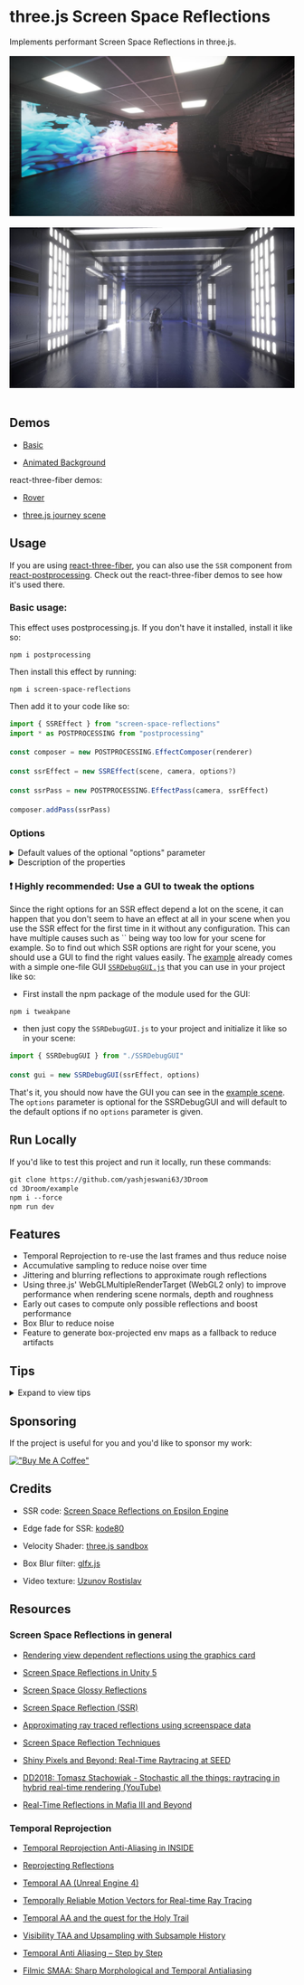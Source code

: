 # three.js Screen Space Reflections

Implements performant Screen Space Reflections in three.js.
<br></br>
[<img src="https://raw.githubusercontent.com/0beqz/screen-space-reflections/screenshots/1.jpg">](https://screen-space-reflections.vercel.app)
<br></br>
<img src="https://raw.githubusercontent.com/0beqz/screen-space-reflections/screenshots//2.jpg">
<br></br>

## Demos

- [Basic](https://screen-space-reflections.vercel.app/)

- [Animated Background](https://screen-space-reflections.vercel.app/?dancer=true)

react-three-fiber demos:

- [Rover](https://codesandbox.io/s/ssr-rover-leixne?file=/src/Sophia-v1.js)

- [three.js journey scene](https://codesandbox.io/s/ssr-threejs-journey-84he6c)

## Usage

If you are using [react-three-fiber](https://github.com/pmndrs/react-three-fiber), you can also use the `SSR` component from [react-postprocessing](https://github.com/pmndrs/react-postprocessing). Check out the react-three-fiber demos to see how it's used there.
<br>

### Basic usage:
This effect uses postprocessing.js. If you don't have it installed, install it like so:
```
npm i postprocessing
```

Then install this effect by running:

```
npm i screen-space-reflections
```

Then add it to your code like so:

```javascript
import { SSREffect } from "screen-space-reflections"
import * as POSTPROCESSING from "postprocessing"

const composer = new POSTPROCESSING.EffectComposer(renderer)

const ssrEffect = new SSREffect(scene, camera, options?)

const ssrPass = new POSTPROCESSING.EffectPass(camera, ssrEffect)

composer.addPass(ssrPass)
```

### Options

<details>
<summary>Default values of the optional "options" parameter</summary>

```javascript
const options = {
	intensity: 1,
	exponent: 1,
	distance: 10,
	fade: 0,
	roughnessFade: 1,
	thickness: 10,
	ior: 1.45,
	maxRoughness: 1,
	maxDepthDifference: 10,
	blend: 0.9,
	correction: 1,
	correctionRadius: 1,
	blur: 0.5,
	blurKernel: 1,
	blurSharpness: 10,
	jitter: 0,
	jitterRoughness: 0,
	steps: 20,
	refineSteps: 5,
	missedRays: true,
	useNormalMap: true,
	useRoughnessMap: true,
	resolutionScale: 1,
	velocityResolutionScale: 1
}
```

</details>

<details>
  <summary>Description of the properties</summary>

| Name | Type | Description |
|---|---|---|
| intensity | <code>Number</code> | intensity of the reflections |
| exponent | <code>Number</code> | exponent by which reflections will be potentiated when composing the current frame's reflections and the accumulated reflections into a final reflection; higher values will make reflections clearer by highlighting darker spots less |
| distance | <code>Number</code> | maximum distance a reflection ray can travel to find what it reflects |
| fade | <code>Number</code> | how much reflections will fade out by distance | 
| roughnessFade | <code>Number</code> | how intense reflections should be on rough spots; a higher value will make reflections fade out quicker on rough spots |
| thickness | <code>Number</code> | maximum depth difference between a ray and the particular depth at its screen position before refining with binary search; higher values will result in better performance |
| ior | <code>Number</code> | Index of Refraction, used for calculating fresnel; reflections tend to be more intense the steeper the angle between them and the viewer is, the ior parameter sets how much the intensity varies |
| maxRoughness | <code>Number</code> | maximum roughness a texel can have to have reflections calculated for it |
| maxDepthDifference | <code>Number</code> | maximum depth difference between a ray and the particular depth at its screen position after refining with binary search; higher values will result in better performance |
| blend | <code>Number</code> | a value between 0 and 1 to set how much the last frame's reflections should be blended in; higher values will result in less noisy reflections when moving the camera but a more smeary look |
| correction | <code>boolean</code> | how much pixels should be corrected when doing temporal resolving; higher values will result in less smearing but more noise |
| correctionRadius | <code>boolean</code> | how many surrounding pixels will be used for neighborhood clamping; a higher value can reduce noise when moving the camera but will result in less performance |
| blur | <code>Number</code> | how much the blurred reflections should be mixed with the raw reflections |
| blurKernel | <code>Number</code> | kernel size of the Box Blur Filter; higher kernel sizes will result in blurrier reflections with more artifacts |
| blurSharpness | <code>Number</code> | exponent of the Box Blur filter; higher values will result in more sharpness |
| jitter | <code>Number</code> | how intense jittering should be |
| jitterRoughness | <code>Number</code> | how intense jittering should be in relation to a material's roughness |
| steps | <code>Number</code> | number of steps a reflection ray can maximally do to find an object it intersected (and thus reflects) |
| refineSteps | <code>Number</code> | once we had our ray intersect something, we need to find the exact point in space it intersected and thus it reflects; this can be done through binary search with the given number of maximum steps |
| missedRays | <code>boolean</code> | if there should still be reflections for rays for which a reflecting point couldn't be found; enabling this will result in stretched looking reflections which can look good or bad depending on the angle |
| useNormalMap | <code>boolean</code> | if roughness maps should be taken account of when calculating reflections |
| useRoughnessMap | <code>boolean</code> | if normal maps should be taken account of when calculating reflections |
| resolutionScale | <code>Number</code> | resolution of the SSR effect, a resolution of 0.5 means the effect will be rendered at half resolution |
| velocityResolutionScale | <code>Number</code> | resolution of the velocity buffer, a resolution of 0.5 means velocity will be rendered at half resolution |

</details>

### ❗ Highly recommended: Use a GUI to tweak the options

Since the right options for an SSR effect depend a lot on the scene, it can happen that you don't seem to have an effect at all in your scene when you use the SSR effect for the first time in it without any configuration. This can have multiple causes such as `` being way too low for your scene for example. So to find out which SSR options are right for your scene, you should use a GUI to find the right values easily. The [example](https://github.com/0beqz/screen-space-reflections/tree/main/example) already comes with a simple one-file GUI [`SSRDebugGUI.js`](https://github.com/0beqz/screen-space-reflections/blob/main/example/SSRDebugGUI.js) that you can use in your project like so:

- First install the npm package of the module used for the GUI:

```
npm i tweakpane
```

- then just copy the `SSRDebugGUI.js` to your project and initialize it like so in your scene:

```javascript
import { SSRDebugGUI } from "./SSRDebugGUI"

const gui = new SSRDebugGUI(ssrEffect, options)
```

That's it, you should now have the GUI you can see in the [example scene](https://screen-space-reflections.vercel.app/). The `options` parameter is optional for the SSRDebugGUI and will default to the default options if no `options` parameter is given.

## Run Locally

If you'd like to test this project and run it locally, run these commands:

```
git clone https://github.com/yashjeswani63/3Droom
cd 3Droom/example
npm i --force
npm run dev
```

## Features

- Temporal Reprojection to re-use the last frames and thus reduce noise
- Accumulative sampling to reduce noise over time
- Jittering and blurring reflections to approximate rough reflections
- Using three.js' WebGLMultipleRenderTarget (WebGL2 only) to improve performance when rendering scene normals, depth and roughness
- Early out cases to compute only possible reflections and boost performance
- Box Blur to reduce noise
- Feature to generate box-projected env maps as a fallback to reduce artifacts

## Tips

<details>
  <summary>Expand to view tips</summary>
  
### Getting rid of artifacts

If you are getting artifacts, for example:

<br>
<img src="https://raw.githubusercontent.com/0beqz/screen-space-reflections/screenshots//artifacts.jpg" width="50%">

Then try the following:

- increase `thickness`
- increase `maxDepthDifference`
- decrease ``and increase`steps` if reflections are cutting off now
- increase `refineSteps`

Keep in mind that increasing these values will have an impact on performance.
<br>

### Hiding missing reflections

Since SSR only works with screen-space information, there'll be artifacts when there's no scene information for a reflection ray.
This usually happens when another objects occludes a reflecting object behind it.
<br>
To make missing reflections less apparent, use an env-map that can then be used as a fallback when there is no reflection.
Ideally use a box-projected env-map.

Here are two implementations for three.js and react-three-fiber:

- [Gist to include box-projected env-maps in three.js](https://gist.github.com/0beqz/8d51b4ae16d68021a09fb504af708fca)
- [useBoxProjectedEnv in react-three-fiber](https://github.com/pmndrs/drei#useboxprojectedenv)
  <br>

### Getting updated reflections for animated materials

By default, the SSR effect won't really update reflections if the camera is not moving and no mesh in the view is moving.
However, it will check if a mesh's material's map is a `VideoTexture` and will keep its reflections updated each frame.
If your material is not using a `VideoTexture` but is still animated (e.g. it's a custom animated shader material), then you can get updated reflections for it by setting
`mesh.material.userData.needsUpdatedReflections = true`. This will make the SSR effect recalculate its reflections each frame.

### Server Side Rendering and `window` being undefined

If you are using Server Side Rendering and don't have access to the `window` object then the SSR effect won't be able to set the correct width and height for its passes.
So once you have access to the `window` object, set the correct width and height of the SSR effect using:

```javascript
ssrEffect.setSize(window.innerWidth, window.innerHeight)
```

  </details>

## Sponsoring
If the project is useful for you and you'd like to sponsor my work:

[!["Buy Me A Coffee"](https://www.buymeacoffee.com/assets/img/custom_images/orange_img.png)](https://www.buymeacoffee.com/0beqz)

## Credits

- SSR code: [Screen Space Reflections on Epsilon Engine](https://imanolfotia.com/blog/1)

- Edge fade for SSR: [kode80](http://kode80.com/blog/)

- Velocity Shader: [three.js sandbox](https://github.com/gkjohnson/threejs-sandbox)

- Box Blur filter: [glfx.js](https://github.com/evanw/glfx.js)

- Video texture: [Uzunov Rostislav](https://www.pexels.com/@rostislav/)

## Resources

### Screen Space Reflections in general

- [Rendering view dependent reflections using the graphics card](https://kola.opus.hbz-nrw.de/opus45-kola/frontdoor/deliver/index/docId/908/file/BA_GuidoSchmidt.pdf)

- [Screen Space Reflections in Unity 5](http://www.kode80.com/blog/2015/03/11/screen-space-reflections-in-unity-5/)

- [Screen Space Glossy Reflections](http://roar11.com/2015/07/screen-space-glossy-reflections/)

- [Screen Space Reflection (SSR)](https://lettier.github.io/3d-game-shaders-for-beginners/screen-space-reflection.html)

- [Approximating ray traced reflections using screenspace data](https://publications.lib.chalmers.se/records/fulltext/193772/193772.pdf)

- [Screen Space Reflection Techniques](https://ourspace.uregina.ca/bitstream/handle/10294/9245/Beug_Anthony_MSC_CS_Spring2020.pdf)

- [Shiny Pixels and Beyond: Real-Time Raytracing at SEED](https://media.contentapi.ea.com/content/dam/ea/seed/presentations/dd18-seed-raytracing-in-hybrid-real-time-rendering.pdf)

- [DD2018: Tomasz Stachowiak - Stochastic all the things: raytracing in hybrid real-time rendering (YouTube)](https://www.youtube.com/watch?v=MyTOGHqyquU)

- [Real-Time Reflections in Mafia III and Beyond](https://ubm-twvideo01.s3.amazonaws.com/o1/vault/gdc2018/presentations/Sobek_Martin_Real-time_Reflections_in_MafiaIII.pdf)

### Temporal Reprojection

- [Temporal Reprojection Anti-Aliasing in INSIDE](http://s3.amazonaws.com/arena-attachments/655504/c5c71c5507f0f8bf344252958254fb7d.pdf?1468341463)

- [Reprojecting Reflections](http://bitsquid.blogspot.com/2017/06/reprojecting-reflections_22.html)

- [Temporal AA (Unreal Engine 4)](https://de45xmedrsdbp.cloudfront.net/Resources/files/TemporalAA_small-59732822.pdf)

- [Temporally Reliable Motion Vectors for Real-time Ray Tracing](https://sites.cs.ucsb.edu/~lingqi/publications/paper_trmv.pdf)

- [Temporal AA and the quest for the Holy Trail](https://www.elopezr.com/temporal-aa-and-the-quest-for-the-holy-trail/)

- [Visibility TAA and Upsampling with Subsample History](http://filmicworlds.com/blog/visibility-taa-and-upsampling-with-subsample-history/)

- [Temporal Anti Aliasing – Step by Step](https://ziyadbarakat.wordpress.com/2020/07/28/temporal-anti-aliasing-step-by-step/)

- [Filmic SMAA: Sharp Morphological and Temporal Antialiasing](https://research.activision.com/publications/archives/filmic-smaasharp-morphological-and-temporal-antialiasing)
